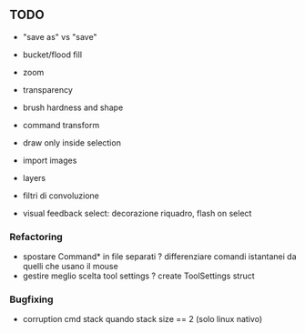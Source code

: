 ## TODO
- "save as" vs "save"

- bucket/flood fill

+ zoom
+ transparency
+ brush hardness and shape
+ command transform
+ draw only inside selection
+ import images

+ layers
+ filtri di convoluzione
+ visual feedback select: decorazione riquadro, flash on select



### Refactoring
- spostare Command* in file separati
? differenziare comandi istantanei da quelli che usano il mouse
- gestire meglio scelta tool settings
? create ToolSettings struct


### Bugfixing
- corruption cmd stack quando stack size == 2 (solo linux nativo)
